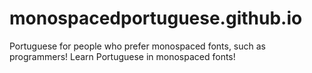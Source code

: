 # monospacedportuguese.github.io
Portuguese for people who prefer monospaced fonts, such as programmers! Learn Portuguese in monospaced fonts!
